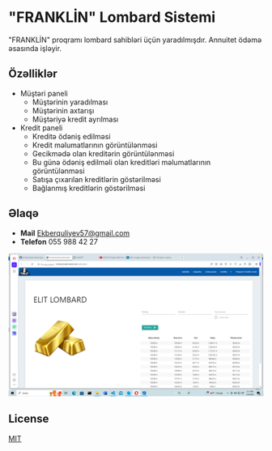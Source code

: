 # "FRANKLİN" Lombard Sistemi 

"FRANKLİN" proqramı lombard sahibləri üçün yaradılmışdır. Annuitet ödəmə əsasında işləyir.

## Özəlliklər

- Müştəri paneli
  - Müştərinin yaradılması
  - Müştərinin axtarışı
  - Müştəriyə kredit ayrılması
- Kredit paneli
  - Kreditə ödəniş edilməsi
  - Kredit məlumatlarının görüntülənməsi 
  - Gecikmədə olan kreditərin görüntülənməsi 
  - Bu günə ödəniş edilməli olan kreditləri məlumatlarının görüntülənməsi 
  - Satışa çıxarılan kreditlərin göstərilməsi
  - Bağlanmış kreditlərin göstərilməsi

## Əlaqə

- **Mail** Ekberquliyev57@gmail.com
- **Telefon** 055 988 42 27


![Numune](example_images/Example0.png)
## License

[MIT](https://choosealicense.com/licenses/mit/)